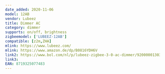 ```yaml
---
date_added: 2020-11-06
model: 12AB
vendor: Lubeez
title: Dimmer AC
category: dimmer
supports: on/off, brightness
zigbeemodel: ['LUBEEZ-12AB']
compatible: [z2m,ZHA]
mlink: https://www.lubeez.com/
mlink: https://www.amazon.de/dp/B0816YDH6V
link2: https://www.bol.com/nl/p/lubeez-zigbee-3-0-ac-dimmer/9200000130356125
link3: 
EAN: 8719325077483
---
```


